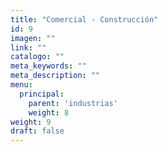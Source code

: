 ```yaml
---
title: "Comercial - Construcción"
id: 9
imagen: ""
link: ""
catalogo: ""
meta_keywords: ""
meta_description: ""
menu:
  principal:
    parent: 'industrias'
    weight: 8
weight: 9
draft: false
---
```

